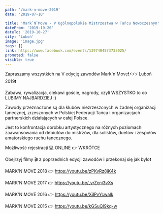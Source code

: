 ```yaml
---
path: '/mark-n-move-2019'
date: '2019-07-10'

title: 'Mark`N`Move - V Ogólnopolskie Mistrzostwa w Tańcu Nowoczesnym'
dateFrom: '2019-10-26'
dateTo: '2019-10-27'
city: 'Luboń'
image: 'image.jpg'
tags: []
link: https://www.facebook.com/events/1397404573733025/
promoted: false
visible: true
---
```

Zapraszamy wszystkich na V edycję zawodów Mark'n'Move❗⚡⚡⚡ Luboń 2019❗

Zabawa, rywalizacja, ciekawi goście, nagrody, czyli WSZYSTKO to co LUBIMY NAJBARDZIEJ :) 

Zawody przeznaczone są dla klubów niezrzeszonych w żadnej organizacji tanecznej, zrzeszonych w Polskiej Federacji Tańca i organizacjach partnerskich działających w całej Polsce. 

Jest to konfrontacja dorobku artystycznego na różnych poziomach zaawansowania od debiutów do mistrzów, dla solistów, duetów
i zespołów amatorskiego ruchu tanecznego. 

Możliwość rejestracji 💻 ONLINE 👉 WKRÓTCE

Obejrzyj filmy 🎬 z poprzednich edycji zawodów i przekonaj się jak było❗

MARK'N'MOVE 2018 👉 https://youtu.be/zPKvRz8jK4k

MARK'N'MOVE 2017 👉 https://youtu.be/_yrZcni3vXs

MARK'N'MOVE 2016 👉 https://youtu.be/XiIPvYcwalk

MARK'N'MOVE 2015 👉 https://youtu.be/kGSuQI9kq-w